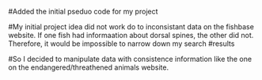 #Added the initial pseduo code for my project 

#My initial project idea did not work do to inconsistant data on the fishbase website. If one fish had informaation about dorsal spines, the other did not. Therefore, it would be impossible to narrow down my search
#results 

#So I decided to manipulate data with consistence information like the one on the endangered/threathened animals website. 

